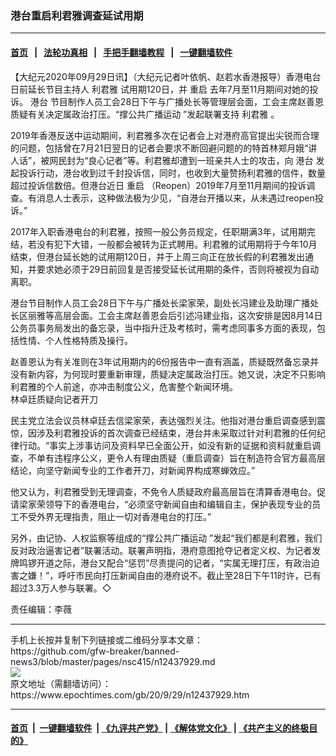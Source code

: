 ### 港台重启利君雅调查延试用期
------------------------

#### [首页](https://github.com/gfw-breaker/banned-news3/blob/master/README.md) &nbsp;&nbsp;|&nbsp;&nbsp; [法轮功真相](https://github.com/begood0513/basic/blob/master/README.md)  &nbsp;&nbsp;|&nbsp;&nbsp; [手把手翻墙教程](https://github.com/gfw-breaker/guides/wiki)  &nbsp;&nbsp;|&nbsp;&nbsp; [一键翻墙软件](https://github.com/gfw-breaker/nogfw/blob/master/README.md)  



<div><p>
 【大纪元2020年09月29日讯】（大纪元记者叶依帆、赵若水香港报导）香港电台日前延长节目主持人
 <ok href="https://www.epochtimes.com/gb/tag/%E5%88%A9%E5%90%9B%E9%9B%85.html">
  利君雅
 </ok>
 试用期120日，并
 <ok href="https://www.epochtimes.com/gb/tag/%E9%87%8D%E5%90%AF.html">
  重启
 </ok>
 去年7月至11月期间对她的投诉。
 <ok href="https://www.epochtimes.com/gb/tag/%E6%B8%AF%E5%8F%B0.html">
  港台
 </ok>
 节目制作人员工会28日下午与广播处长等管理层会面，工会主席赵善恩质疑有关决定属政治打压。“撑公共广播运动 ”发起联署支持
 <ok href="https://www.epochtimes.com/gb/tag/%E5%88%A9%E5%90%9B%E9%9B%85.html">
  利君雅
 </ok>
 。
</p>
<p>
 2019年香港反送中运动期间，利君雅多次在记者会上对港府高官提出尖锐而合理的问题，包括曾在7月21日翌日的记者会要求不断回避问题的的特首林郑月娥“讲人话”，被网民封为“良心记者”等。利君雅却遭到一班亲共人士的攻击，向
 <ok href="https://www.epochtimes.com/gb/tag/%E6%B8%AF%E5%8F%B0.html">
  港台
 </ok>
 发起投诉行动，港台收到过千封投诉信，同时，也收到大量赞扬利君雅的信件，数量超过投诉信数倍。但港台近日
 <ok href="https://www.epochtimes.com/gb/tag/%E9%87%8D%E5%90%AF.html">
  重启
 </ok>
 （Reopen）2019年7月至11月期间的投诉调查。有消息人士表示，这种做法极为少见，“自港台开播以来，从未遇过reopen投诉。”
</p>
<p>
 2017年入职香港电台的利君雅，按照一般公务员规定，任职期满3年，试用期完结，若没有犯下大错，一般都会被转为正式聘用。利君雅的试用期将于今年10月结束，但港台延长她的试用期120日，并于上周三向正在放长假的利君雅发出通知，并要求她必须于29日前回复是否接受延长试用期的条件，否则将被视为自动离职。
</p>
<p>
 港台节目制作人员工会28日下午与广播处长梁家荣，副处长冯建业及助理广播处长区丽雅等高层会面。工会主席赵善恩会后引述冯建业指，这次安排是因8月14日公务员事务局发出的备忘录，当中指升迁及考核时，需考虑同事多方面的表现，包括性情、个人性格特质及操行。
</p>
<p>
 赵善恩认为有关准则在3年试用期内的6份报告中一直有涵盖，质疑既然备忘录并没有新内容，为何现时要重新审理，质疑决定属政治打压。她又说，决定不只影响利君雅的个人前途，亦冲击制度公义，危害整个新闻环境。
 <br/>
 林卓廷质疑向记者开刀
</p>
<p>
 民主党立法会议员林卓廷去信梁家荣，表达强烈关注。他指对港台重启调查感到震惊，因涉及利君雅投诉的首次调查已经结束，港台并未采取过针对利君雅的任何纪律行动。“事实上涉事访问及资料早已全面公开，如没有新的证据和资料就重启调查，不单有违程序公义，更令人有理由质疑（重启调查）旨在制造符合官方最高层结论，向坚守新闻专业的工作者开刀，对新闻界构成寒蝉效应。”
</p>
<p>
 他又认为，利君雅受到无理调查，不免令人质疑政府最高层旨在清算香港电台。促请梁家荣领导下的香港电台，“必须坚守新闻自由和编辑自主，保护表现专业的员工不受外界无理指责，阻止一切对香港电台的打压。”
</p>
<p>
 另外，由记协、人权监察等组成的“撑公共广播运动 ”发起“我们都是利君雅，我们反对政治逼害记者”联署活动。联署声明指，港府意图抢夺记者定义权、为记者发牌鸣锣开道之际，港台又配合“惩罚”尽责提问的记者，“实属无理打压，有政治迫害之嫌！”，呼吁市民向打压新闻自由的港府说不。截止至28日下午11时许，已有超过3.3万人参与联署。◇
</p>
<p>
 责任编辑：李薇
</p>
</div>
<hr/>
手机上长按并复制下列链接或二维码分享本文章：<br/>
https://github.com/gfw-breaker/banned-news3/blob/master/pages/nsc415/n12437929.md <br/>
<a href='https://github.com/gfw-breaker/banned-news3/blob/master/pages/nsc415/n12437929.md'><img src='https://github.com/gfw-breaker/banned-news3/blob/master/pages/nsc415/n12437929.md.png'/></a> <br/>
原文地址（需翻墙访问）：https://www.epochtimes.com/gb/20/9/29/n12437929.htm


------------------------
#### [首页](https://github.com/gfw-breaker/banned-news3/blob/master/README.md) &nbsp;|&nbsp; [一键翻墙软件](https://github.com/gfw-breaker/nogfw/blob/master/README.md) &nbsp;| [《九评共产党》](https://github.com/gfw-breaker/9ping.md/blob/master/README.md#九评之一评共产党是什么) | [《解体党文化》](https://github.com/gfw-breaker/jtdwh.md/blob/master/README.md) | [《共产主义的终极目的》](https://github.com/gfw-breaker/gczydzjmd.md/blob/master/README.md)


<img src='http://gfw-breaker.win/banned-news3/pages/nsc415/n12437929.md' width='0px' height='0px'/>